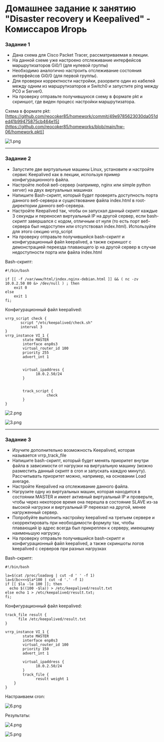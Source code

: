 # Домашнее задание к занятию "Disaster recovery и Keepalived" - Комиссаров Игорь


### Задание 1

- Дана схема для Cisco Packet Tracer, рассматриваемая в лекции.
- На данной схеме уже настроено отслеживание интерфейсов маршрутизаторов Gi0/1 (для нулевой группы)
- Необходимо аналогично настроить отслеживание состояния интерфейсов Gi0/0 (для первой группы).
- Для проверки корректности настройки, разорвите один из кабелей между одним из маршрутизаторов и Switch0 и запустите ping между PC0 и Server0.
- На проверку отправьте получившуюся схему в формате pkt и скриншот, где виден процесс настройки маршрутизатора.

Схема в формате pkt:
[https://github.com/reocoker85/homework/commit/49e9785623030da051ded41b99475875cb464e15](https://github.com/reocoker85/homeworks/blob/main/hw-06/homework.pkt)]


![1.png](https://github.com/reocoker85/8-01-git-hw/blob/main/hw-06/img/1.png)

---

### Задание 2

- Запустите две виртуальные машины Linux, установите и настройте сервис Keepalived как в лекции, используя пример конфигурационного файла.
- Настройте любой веб-сервер (например, nginx или simple python server) на двух виртуальных машинах
- Напишите Bash-скрипт, который будет проверять доступность порта данного веб-сервера и существование файла index.html в root-директории данного веб-сервера.
- Настройте Keepalived так, чтобы он запускал данный скрипт каждые 3 секунды и переносил виртуальный IP на другой сервер, если bash-скрипт завершался с кодом, отличным от нуля (то есть порт веб-сервера был недоступен или отсутствовал index.html). Используйте для этого секцию vrrp_script
- На проверку отправьте получившейся bash-скрипт и конфигурационный файл keepalived, а также скриншот с демонстрацией переезда плавающего ip на другой сервер в случае недоступности порта или файла index.html

Bash-скрипт:

```
#!/bin/bash

if [[ -f /var/www/html/index.nginx-debian.html ]] && ( nc -zv 10.0.2.50 80 &> /dev/null ) ; then
    exit 0
else
    exit 1
fi;
```
Конфигурационный файл keepalived:
```
vrrp_script check {
       script "/etc/keepalived/check.sh"
       interval 3
}
vrrp_instance VI_1 {
        state MASTER
        interface enp0s3
        virtual_router_id 100
        priority 255
        advert_int 1


        virtual_ipaddress {
              10.0.2.50/24
        }


        track_script {
                   check
        }
}
```

![2.png](https://github.com/reocoker85/8-01-git-hw/blob/main/hw-06/img/2.png)

![3.png](https://github.com/reocoker85/8-01-git-hw/blob/main/hw-06/img/3.png)

---

### Задание 3

- Изучите дополнительно возможность Keepalived, которая называется vrrp_track_file
- Напишите bash-скрипт, который будет менять приоритет внутри файла в зависимости от нагрузки на виртуальную машину (можно разместить данный скрипт в cron и запускать каждую минуту). Рассчитывать приоритет можно, например, на основании Load average.
- Настройте Keepalived на отслеживание данного файла.
- Нагрузите одну из виртуальных машин, которая находится в состоянии MASTER и имеет активный виртуальный IP и проверьте, чтобы через некоторое время она перешла в состояние SLAVE из-за высокой нагрузки и виртуальный IP переехал на другой, менее нагруженный сервер.
- Попробуйте выполнить настройку keepalived на третьем сервере и скорректировать при необходимости формулу так, чтобы плавающий ip адрес всегда был прикреплен к серверу, имеющему наименьшую нагрузку.
- На проверку отправьте получившийся bash-скрипт и конфигурационный файл keepalived, а также скриншоты логов keepalived с серверов при разных нагрузках

Bash-скрипт:

```
#!/bin/bash

la=$(cat /proc/loadavg | cut -d ' ' -f 1)
la=$(bc<<<$la*100 | cut -d '.' -f 1)
if [[ $la -le 100 ]]; then
  echo $((100 -$la)) > /etc/keepalived/result.txt
else echo 1 > /etc/keepalived/result.txt;
fi;
```

Конфигурационный файл keepalived:
```
track_file result {
      file /etc/keepalived/result.txt
}

vrrp_instance VI_1 {
        state MASTER
        interface enp0s3
        virtual_router_id 100
        priority 150
        advert_int 1

        virtual_ipaddress {
              10.0.2.50/24
        }
        track_file {
              result weight 1
    }
}
```
Настраиваем cron:

![6.png](https://github.com/reocoker85/8-01-git-hw/blob/main/hw-06/img/6.png)

Результаты:

![4.png](https://github.com/reocoker85/8-01-git-hw/blob/main/hw-06/img/4.png)

![5.png](https://github.com/reocoker85/8-01-git-hw/blob/main/hw-06/img/5.png)


